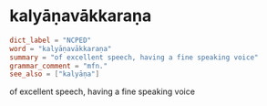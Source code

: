 # kalyāṇavākkaraṇa

``` toml
dict_label = "NCPED"
word = "kalyāṇavākkaraṇa"
summary = "of excellent speech, having a fine speaking voice"
grammar_comment = "mfn."
see_also = ["kalyāṇa"]
```

of excellent speech, having a fine speaking voice

